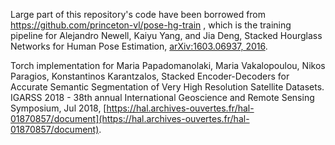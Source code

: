 
Large part of this repository's code have been borrowed from https://github.com/princeton-vl/pose-hg-train , which is the training pipeline for Alejandro Newell, Kaiyu Yang, and Jia Deng, Stacked Hourglass Networks for Human Pose Estimation, [arXiv:1603.06937, 2016](https://arxiv.org/abs/1603.06937).


Torch implementation for Maria Papadomanolaki, Maria Vakalopoulou, Nikos Paragios, Konstantinos Karantzalos, Stacked Encoder-Decoders for Accurate Semantic Segmentation of Very High Resolution Satellite Datasets. IGARSS 2018 - 38th annual International Geoscience and Remote Sensing Symposium, Jul 2018, [https://hal.archives-ouvertes.fr/hal-01870857/document](https://hal.archives-ouvertes.fr/hal-01870857/document).
